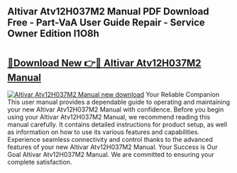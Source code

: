 ## Altivar Atv12H037M2 Manual PDF Download Free - Part-VaA User Guide Repair - Service Owner Edition l1O8h

# <h2><a href="http://cf15427.oget.top/?id=Altivar+Atv12H037M2+Manual">🔗Download New 👉🔴 Altivar Atv12H037M2 Manual</a></h2>

[![Altivar Atv12H037M2 Manual new download](https://i.imgur.com/5g1atiW.png)](http://cf15427.oget.top/?id=Altivar+Atv12H037M2+Manual)
Your Reliable Companion This user manual provides a dependable guide to operating and maintaining your new Altivar Atv12H037M2 Manual with confidence. Before you begin using your Altivar Atv12H037M2 Manual, we recommend reading this manual carefully. It contains detailed instructions for product setup, as well as information on how to use its various features and capabilities. Experience seamless connectivity and control thanks to the advanced features of your new Altivar Atv12H037M2 Manual. Your Success is Our Goal Altivar Atv12H037M2 Manual. We are committed to ensuring your complete satisfaction.
